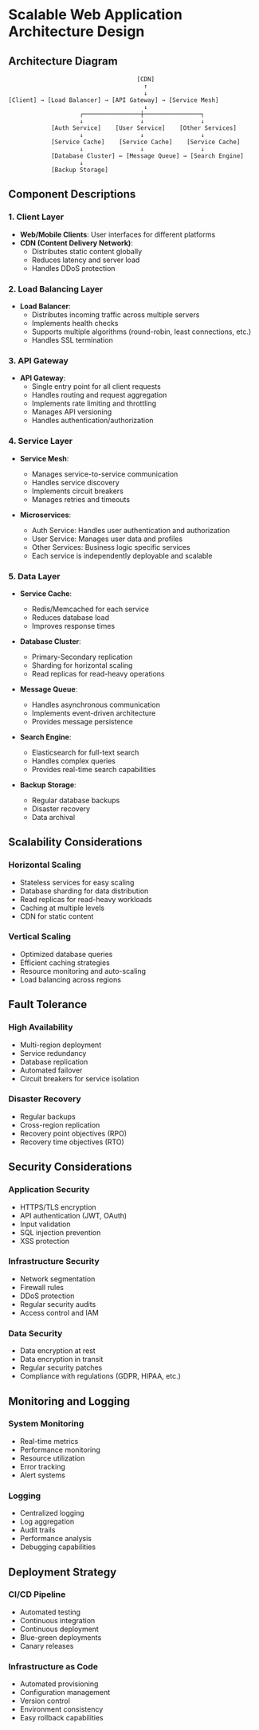 # Scalable Web Application Architecture Design

## Architecture Diagram
```
                                    [CDN]
                                      ↑
                                      ↓
[Client] → [Load Balancer] → [API Gateway] → [Service Mesh]
                                      ↓
                    ┌────────────────┼────────────────┐
                    ↓                ↓                ↓
            [Auth Service]    [User Service]    [Other Services]
                    ↓                ↓                ↓
            [Service Cache]    [Service Cache]    [Service Cache]
                    ↓                ↓                ↓
            [Database Cluster] ← [Message Queue] → [Search Engine]
                    ↓
            [Backup Storage]
```

## Component Descriptions

### 1. Client Layer
- **Web/Mobile Clients**: User interfaces for different platforms
- **CDN (Content Delivery Network)**: 
  - Distributes static content globally
  - Reduces latency and server load
  - Handles DDoS protection

### 2. Load Balancing Layer
- **Load Balancer**:
  - Distributes incoming traffic across multiple servers
  - Implements health checks
  - Supports multiple algorithms (round-robin, least connections, etc.)
  - Handles SSL termination

### 3. API Gateway
- **API Gateway**:
  - Single entry point for all client requests
  - Handles routing and request aggregation
  - Implements rate limiting and throttling
  - Manages API versioning
  - Handles authentication/authorization

### 4. Service Layer
- **Service Mesh**:
  - Manages service-to-service communication
  - Handles service discovery
  - Implements circuit breakers
  - Manages retries and timeouts

- **Microservices**:
  - Auth Service: Handles user authentication and authorization
  - User Service: Manages user data and profiles
  - Other Services: Business logic specific services
  - Each service is independently deployable and scalable

### 5. Data Layer
- **Service Cache**:
  - Redis/Memcached for each service
  - Reduces database load
  - Improves response times

- **Database Cluster**:
  - Primary-Secondary replication
  - Sharding for horizontal scaling
  - Read replicas for read-heavy operations

- **Message Queue**:
  - Handles asynchronous communication
  - Implements event-driven architecture
  - Provides message persistence

- **Search Engine**:
  - Elasticsearch for full-text search
  - Handles complex queries
  - Provides real-time search capabilities

- **Backup Storage**:
  - Regular database backups
  - Disaster recovery
  - Data archival

## Scalability Considerations

### Horizontal Scaling
- Stateless services for easy scaling
- Database sharding for data distribution
- Read replicas for read-heavy workloads
- Caching at multiple levels
- CDN for static content

### Vertical Scaling
- Optimized database queries
- Efficient caching strategies
- Resource monitoring and auto-scaling
- Load balancing across regions

## Fault Tolerance

### High Availability
- Multi-region deployment
- Service redundancy
- Database replication
- Automated failover
- Circuit breakers for service isolation

### Disaster Recovery
- Regular backups
- Cross-region replication
- Recovery point objectives (RPO)
- Recovery time objectives (RTO)

## Security Considerations

### Application Security
- HTTPS/TLS encryption
- API authentication (JWT, OAuth)
- Input validation
- SQL injection prevention
- XSS protection

### Infrastructure Security
- Network segmentation
- Firewall rules
- DDoS protection
- Regular security audits
- Access control and IAM

### Data Security
- Data encryption at rest
- Data encryption in transit
- Regular security patches
- Compliance with regulations (GDPR, HIPAA, etc.)

## Monitoring and Logging

### System Monitoring
- Real-time metrics
- Performance monitoring
- Resource utilization
- Error tracking
- Alert systems

### Logging
- Centralized logging
- Log aggregation
- Audit trails
- Performance analysis
- Debugging capabilities

## Deployment Strategy

### CI/CD Pipeline
- Automated testing
- Continuous integration
- Continuous deployment
- Blue-green deployments
- Canary releases

### Infrastructure as Code
- Automated provisioning
- Configuration management
- Version control
- Environment consistency
- Easy rollback capabilities 